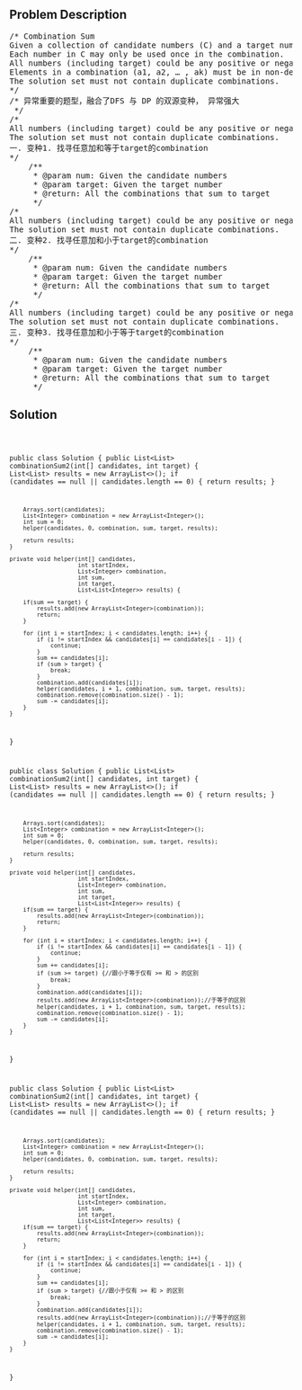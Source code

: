 <!--
<style>
  body { font-family: Arial, sans-serif; }
  .container { max-width: 100%; margin: auto; padding: 20px; }
  .comment-block { background-color: #f9f9f9; padding: 10px; border-left: 5px solid #ccc; max-width: 500px; margin: auto; word-wrap: break-word; white-space: pre-wrap; }
  .code-block { background-color: #f4f4f4; padding: 10px; border: 1px solid #ddd; }
</style>
-->

<div class='container'>
<h2>Problem Description</h2>
<div class='comment-block'>
<pre>
/* Combination Sum
Given a collection of candidate numbers (C) and a target number (T), 
Each number in C may only be used once in the combination.
All numbers (including target) could be any positive or negative integers.
Elements in a combination (a1, a2, … , ak) must be in non-descending order. (ie, a1 ≤ a2 ≤ … ≤ ak).
The solution set must not contain duplicate combinations.
*/
/* 异常重要的题型，融合了DFS 与 DP 的双源变种， 异常强大
 */
/* 
All numbers (including target) could be any positive or negative integers.
The solution set must not contain duplicate combinations.
一. 变种1. 找寻任意加和等于target的combination
*/
    /**
     * @param num: Given the candidate numbers
     * @param target: Given the target number
     * @return: All the combinations that sum to target
     */
/* 
All numbers (including target) could be any positive or negative integers.
The solution set must not contain duplicate combinations.
二. 变种2. 找寻任意加和小于target的combination
*/
    /**
     * @param num: Given the candidate numbers
     * @param target: Given the target number
     * @return: All the combinations that sum to target
     */
/* 
All numbers (including target) could be any positive or negative integers.
The solution set must not contain duplicate combinations.
三. 变种3. 找寻任意加和小于等于target的combination
*/
    /**
     * @param num: Given the candidate numbers
     * @param target: Given the target number
     * @return: All the combinations that sum to target
     */
</pre>
</div>

<h2>Solution</h2>
<div class='code-block'>
<pre><code class='language-java'>




public class Solution {
    public List<List<Integer>> combinationSum2(int[] candidates,
            int target) {
        List<List<Integer>> results = new ArrayList<>();
        if (candidates == null || candidates.length == 0) {
            return results;
        }

        Arrays.sort(candidates);
        List<Integer> combination = new ArrayList<Integer>();
        int sum = 0;
        helper(candidates, 0, combination, sum, target, results);

        return results;
    }

    private void helper(int[] candidates,
                        int startIndex,
                        List<Integer> combination,
                        int sum,
                        int target,
                        List<List<Integer>> results) {

        if(sum == target) {
            results.add(new ArrayList<Integer>(combination));
            return;            
        }
        
        for (int i = startIndex; i < candidates.length; i++) {
            if (i != startIndex && candidates[i] == candidates[i - 1]) {
                continue;
            }
            sum += candidates[i];
            if (sum > target) {
                break;
            }
            combination.add(candidates[i]);
            helper(candidates, i + 1, combination, sum, target, results);
            combination.remove(combination.size() - 1);
            sum -= candidates[i];
        }
    }
}














public class Solution {
    public List<List<Integer>> combinationSum2(int[] candidates,
            int target) {
        List<List<Integer>> results = new ArrayList<>();
        if (candidates == null || candidates.length == 0) {
            return results;
        }

        Arrays.sort(candidates);
        List<Integer> combination = new ArrayList<Integer>();
        int sum = 0;
        helper(candidates, 0, combination, sum, target, results);

        return results;
    }

    private void helper(int[] candidates,
                        int startIndex,
                        List<Integer> combination,
                        int sum,
                        int target,
                        List<List<Integer>> results) {
        if(sum == target) {
            results.add(new ArrayList<Integer>(combination));
            return;            
        }
        
        for (int i = startIndex; i < candidates.length; i++) {
            if (i != startIndex && candidates[i] == candidates[i - 1]) {
                continue;
            }
            sum += candidates[i];
            if (sum >= target) {//跟小于等于仅有 >= 和 > 的区别
                break;
            }
            combination.add(candidates[i]);
            results.add(new ArrayList<Integer>(combination));//于等于的区别
            helper(candidates, i + 1, combination, sum, target, results);
            combination.remove(combination.size() - 1);
            sum -= candidates[i];
        }
    }
}

















public class Solution {
    public List<List<Integer>> combinationSum2(int[] candidates,
            int target) {
        List<List<Integer>> results = new ArrayList<>();
        if (candidates == null || candidates.length == 0) {
            return results;
        }

        Arrays.sort(candidates);
        List<Integer> combination = new ArrayList<Integer>();
        int sum = 0;
        helper(candidates, 0, combination, sum, target, results);

        return results;
    }

    private void helper(int[] candidates,
                        int startIndex,
                        List<Integer> combination,
                        int sum,
                        int target,
                        List<List<Integer>> results) {
        if(sum == target) {
            results.add(new ArrayList<Integer>(combination));
            return;            
        }
        
        for (int i = startIndex; i < candidates.length; i++) {
            if (i != startIndex && candidates[i] == candidates[i - 1]) {
                continue;
            }
            sum += candidates[i];
            if (sum > target) {//跟小于仅有 >= 和 > 的区别
                break;
            }
            combination.add(candidates[i]);
            results.add(new ArrayList<Integer>(combination));//于等于的区别
            helper(candidates, i + 1, combination, sum, target, results);
            combination.remove(combination.size() - 1);
            sum -= candidates[i];
        }
    }
}




</code></pre>
</div>
</div>

